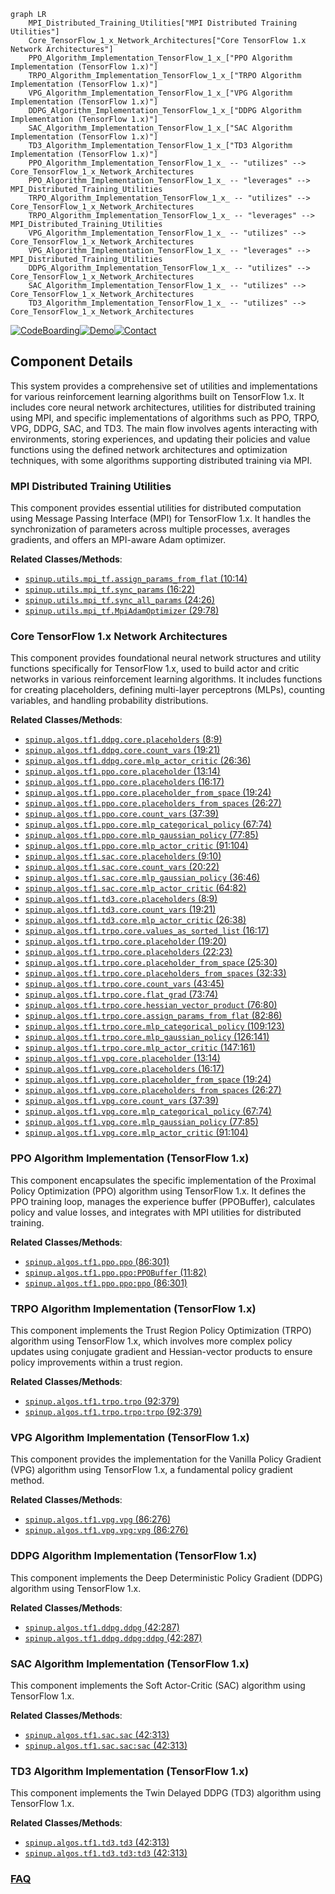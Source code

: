 ```mermaid
graph LR
    MPI_Distributed_Training_Utilities["MPI Distributed Training Utilities"]
    Core_TensorFlow_1_x_Network_Architectures["Core TensorFlow 1.x Network Architectures"]
    PPO_Algorithm_Implementation_TensorFlow_1_x_["PPO Algorithm Implementation (TensorFlow 1.x)"]
    TRPO_Algorithm_Implementation_TensorFlow_1_x_["TRPO Algorithm Implementation (TensorFlow 1.x)"]
    VPG_Algorithm_Implementation_TensorFlow_1_x_["VPG Algorithm Implementation (TensorFlow 1.x)"]
    DDPG_Algorithm_Implementation_TensorFlow_1_x_["DDPG Algorithm Implementation (TensorFlow 1.x)"]
    SAC_Algorithm_Implementation_TensorFlow_1_x_["SAC Algorithm Implementation (TensorFlow 1.x)"]
    TD3_Algorithm_Implementation_TensorFlow_1_x_["TD3 Algorithm Implementation (TensorFlow 1.x)"]
    PPO_Algorithm_Implementation_TensorFlow_1_x_ -- "utilizes" --> Core_TensorFlow_1_x_Network_Architectures
    PPO_Algorithm_Implementation_TensorFlow_1_x_ -- "leverages" --> MPI_Distributed_Training_Utilities
    TRPO_Algorithm_Implementation_TensorFlow_1_x_ -- "utilizes" --> Core_TensorFlow_1_x_Network_Architectures
    TRPO_Algorithm_Implementation_TensorFlow_1_x_ -- "leverages" --> MPI_Distributed_Training_Utilities
    VPG_Algorithm_Implementation_TensorFlow_1_x_ -- "utilizes" --> Core_TensorFlow_1_x_Network_Architectures
    VPG_Algorithm_Implementation_TensorFlow_1_x_ -- "leverages" --> MPI_Distributed_Training_Utilities
    DDPG_Algorithm_Implementation_TensorFlow_1_x_ -- "utilizes" --> Core_TensorFlow_1_x_Network_Architectures
    SAC_Algorithm_Implementation_TensorFlow_1_x_ -- "utilizes" --> Core_TensorFlow_1_x_Network_Architectures
    TD3_Algorithm_Implementation_TensorFlow_1_x_ -- "utilizes" --> Core_TensorFlow_1_x_Network_Architectures
```
[![CodeBoarding](https://img.shields.io/badge/Generated%20by-CodeBoarding-9cf?style=flat-square)](https://github.com/CodeBoarding/CodeBoarding)[![Demo](https://img.shields.io/badge/Try%20our-Demo-blue?style=flat-square)](https://www.codeboarding.org/demo)[![Contact](https://img.shields.io/badge/Contact%20us%20-%20contact@codeboarding.org-lightgrey?style=flat-square)](mailto:contact@codeboarding.org)

## Component Details

This system provides a comprehensive set of utilities and implementations for various reinforcement learning algorithms built on TensorFlow 1.x. It includes core neural network architectures, utilities for distributed training using MPI, and specific implementations of algorithms such as PPO, TRPO, VPG, DDPG, SAC, and TD3. The main flow involves agents interacting with environments, storing experiences, and updating their policies and value functions using the defined network architectures and optimization techniques, with some algorithms supporting distributed training via MPI.

### MPI Distributed Training Utilities
This component provides essential utilities for distributed computation using Message Passing Interface (MPI) for TensorFlow 1.x. It handles the synchronization of parameters across multiple processes, averages gradients, and offers an MPI-aware Adam optimizer.


**Related Classes/Methods**:

- <a href="https://github.com/openai/spinningup/blob/master/spinup/utils/mpi_tf.py#L10-L14" target="_blank" rel="noopener noreferrer">`spinup.utils.mpi_tf.assign_params_from_flat` (10:14)</a>
- <a href="https://github.com/openai/spinningup/blob/master/spinup/utils/mpi_tf.py#L16-L22" target="_blank" rel="noopener noreferrer">`spinup.utils.mpi_tf.sync_params` (16:22)</a>
- <a href="https://github.com/openai/spinningup/blob/master/spinup/utils/mpi_tf.py#L24-L26" target="_blank" rel="noopener noreferrer">`spinup.utils.mpi_tf.sync_all_params` (24:26)</a>
- <a href="https://github.com/openai/spinningup/blob/master/spinup/utils/mpi_tf.py#L29-L78" target="_blank" rel="noopener noreferrer">`spinup.utils.mpi_tf.MpiAdamOptimizer` (29:78)</a>


### Core TensorFlow 1.x Network Architectures
This component provides foundational neural network structures and utility functions specifically for TensorFlow 1.x, used to build actor and critic networks in various reinforcement learning algorithms. It includes functions for creating placeholders, defining multi-layer perceptrons (MLPs), counting variables, and handling probability distributions.


**Related Classes/Methods**:

- <a href="https://github.com/openai/spinningup/blob/master/spinup/algos/tf1/ddpg/core.py#L8-L9" target="_blank" rel="noopener noreferrer">`spinup.algos.tf1.ddpg.core.placeholders` (8:9)</a>
- <a href="https://github.com/openai/spinningup/blob/master/spinup/algos/tf1/ddpg/core.py#L19-L21" target="_blank" rel="noopener noreferrer">`spinup.algos.tf1.ddpg.core.count_vars` (19:21)</a>
- <a href="https://github.com/openai/spinningup/blob/master/spinup/algos/tf1/ddpg/core.py#L26-L36" target="_blank" rel="noopener noreferrer">`spinup.algos.tf1.ddpg.core.mlp_actor_critic` (26:36)</a>
- <a href="https://github.com/openai/spinningup/blob/master/spinup/algos/tf1/ppo/core.py#L13-L14" target="_blank" rel="noopener noreferrer">`spinup.algos.tf1.ppo.core.placeholder` (13:14)</a>
- <a href="https://github.com/openai/spinningup/blob/master/spinup/algos/tf1/ppo/core.py#L16-L17" target="_blank" rel="noopener noreferrer">`spinup.algos.tf1.ppo.core.placeholders` (16:17)</a>
- <a href="https://github.com/openai/spinningup/blob/master/spinup/algos/tf1/ppo/core.py#L19-L24" target="_blank" rel="noopener noreferrer">`spinup.algos.tf1.ppo.core.placeholder_from_space` (19:24)</a>
- <a href="https://github.com/openai/spinningup/blob/master/spinup/algos/tf1/ppo/core.py#L26-L27" target="_blank" rel="noopener noreferrer">`spinup.algos.tf1.ppo.core.placeholders_from_spaces` (26:27)</a>
- <a href="https://github.com/openai/spinningup/blob/master/spinup/algos/tf1/ppo/core.py#L37-L39" target="_blank" rel="noopener noreferrer">`spinup.algos.tf1.ppo.core.count_vars` (37:39)</a>
- <a href="https://github.com/openai/spinningup/blob/master/spinup/algos/tf1/ppo/core.py#L67-L74" target="_blank" rel="noopener noreferrer">`spinup.algos.tf1.ppo.core.mlp_categorical_policy` (67:74)</a>
- <a href="https://github.com/openai/spinningup/blob/master/spinup/algos/tf1/ppo/core.py#L77-L85" target="_blank" rel="noopener noreferrer">`spinup.algos.tf1.ppo.core.mlp_gaussian_policy` (77:85)</a>
- <a href="https://github.com/openai/spinningup/blob/master/spinup/algos/tf1/ppo/core.py#L91-L104" target="_blank" rel="noopener noreferrer">`spinup.algos.tf1.ppo.core.mlp_actor_critic` (91:104)</a>
- <a href="https://github.com/openai/spinningup/blob/master/spinup/algos/tf1/sac/core.py#L9-L10" target="_blank" rel="noopener noreferrer">`spinup.algos.tf1.sac.core.placeholders` (9:10)</a>
- <a href="https://github.com/openai/spinningup/blob/master/spinup/algos/tf1/sac/core.py#L20-L22" target="_blank" rel="noopener noreferrer">`spinup.algos.tf1.sac.core.count_vars` (20:22)</a>
- <a href="https://github.com/openai/spinningup/blob/master/spinup/algos/tf1/sac/core.py#L36-L46" target="_blank" rel="noopener noreferrer">`spinup.algos.tf1.sac.core.mlp_gaussian_policy` (36:46)</a>
- <a href="https://github.com/openai/spinningup/blob/master/spinup/algos/tf1/sac/core.py#L64-L82" target="_blank" rel="noopener noreferrer">`spinup.algos.tf1.sac.core.mlp_actor_critic` (64:82)</a>
- <a href="https://github.com/openai/spinningup/blob/master/spinup/algos/tf1/td3/core.py#L8-L9" target="_blank" rel="noopener noreferrer">`spinup.algos.tf1.td3.core.placeholders` (8:9)</a>
- <a href="https://github.com/openai/spinningup/blob/master/spinup/algos/tf1/td3/core.py#L19-L21" target="_blank" rel="noopener noreferrer">`spinup.algos.tf1.td3.core.count_vars` (19:21)</a>
- <a href="https://github.com/openai/spinningup/blob/master/spinup/algos/tf1/td3/core.py#L26-L38" target="_blank" rel="noopener noreferrer">`spinup.algos.tf1.td3.core.mlp_actor_critic` (26:38)</a>
- <a href="https://github.com/openai/spinningup/blob/master/spinup/algos/tf1/trpo/core.py#L16-L17" target="_blank" rel="noopener noreferrer">`spinup.algos.tf1.trpo.core.values_as_sorted_list` (16:17)</a>
- <a href="https://github.com/openai/spinningup/blob/master/spinup/algos/tf1/trpo/core.py#L19-L20" target="_blank" rel="noopener noreferrer">`spinup.algos.tf1.trpo.core.placeholder` (19:20)</a>
- <a href="https://github.com/openai/spinningup/blob/master/spinup/algos/tf1/trpo/core.py#L22-L23" target="_blank" rel="noopener noreferrer">`spinup.algos.tf1.trpo.core.placeholders` (22:23)</a>
- <a href="https://github.com/openai/spinningup/blob/master/spinup/algos/tf1/trpo/core.py#L25-L30" target="_blank" rel="noopener noreferrer">`spinup.algos.tf1.trpo.core.placeholder_from_space` (25:30)</a>
- <a href="https://github.com/openai/spinningup/blob/master/spinup/algos/tf1/trpo/core.py#L32-L33" target="_blank" rel="noopener noreferrer">`spinup.algos.tf1.trpo.core.placeholders_from_spaces` (32:33)</a>
- <a href="https://github.com/openai/spinningup/blob/master/spinup/algos/tf1/trpo/core.py#L43-L45" target="_blank" rel="noopener noreferrer">`spinup.algos.tf1.trpo.core.count_vars` (43:45)</a>
- <a href="https://github.com/openai/spinningup/blob/master/spinup/algos/tf1/trpo/core.py#L73-L74" target="_blank" rel="noopener noreferrer">`spinup.algos.tf1.trpo.core.flat_grad` (73:74)</a>
- <a href="https://github.com/openai/spinningup/blob/master/spinup/algos/tf1/trpo/core.py#L76-L80" target="_blank" rel="noopener noreferrer">`spinup.algos.tf1.trpo.core.hessian_vector_product` (76:80)</a>
- <a href="https://github.com/openai/spinningup/blob/master/spinup/algos/tf1/trpo/core.py#L82-L86" target="_blank" rel="noopener noreferrer">`spinup.algos.tf1.trpo.core.assign_params_from_flat` (82:86)</a>
- <a href="https://github.com/openai/spinningup/blob/master/spinup/algos/tf1/trpo/core.py#L109-L123" target="_blank" rel="noopener noreferrer">`spinup.algos.tf1.trpo.core.mlp_categorical_policy` (109:123)</a>
- <a href="https://github.com/openai/spinningup/blob/master/spinup/algos/tf1/trpo/core.py#L126-L141" target="_blank" rel="noopener noreferrer">`spinup.algos.tf1.trpo.core.mlp_gaussian_policy` (126:141)</a>
- <a href="https://github.com/openai/spinningup/blob/master/spinup/algos/tf1/trpo/core.py#L147-L161" target="_blank" rel="noopener noreferrer">`spinup.algos.tf1.trpo.core.mlp_actor_critic` (147:161)</a>
- <a href="https://github.com/openai/spinningup/blob/master/spinup/algos/tf1/vpg/core.py#L13-L14" target="_blank" rel="noopener noreferrer">`spinup.algos.tf1.vpg.core.placeholder` (13:14)</a>
- <a href="https://github.com/openai/spinningup/blob/master/spinup/algos/tf1/vpg/core.py#L16-L17" target="_blank" rel="noopener noreferrer">`spinup.algos.tf1.vpg.core.placeholders` (16:17)</a>
- <a href="https://github.com/openai/spinningup/blob/master/spinup/algos/tf1/vpg/core.py#L19-L24" target="_blank" rel="noopener noreferrer">`spinup.algos.tf1.vpg.core.placeholder_from_space` (19:24)</a>
- <a href="https://github.com/openai/spinningup/blob/master/spinup/algos/tf1/vpg/core.py#L26-L27" target="_blank" rel="noopener noreferrer">`spinup.algos.tf1.vpg.core.placeholders_from_spaces` (26:27)</a>
- <a href="https://github.com/openai/spinningup/blob/master/spinup/algos/tf1/vpg/core.py#L37-L39" target="_blank" rel="noopener noreferrer">`spinup.algos.tf1.vpg.core.count_vars` (37:39)</a>
- <a href="https://github.com/openai/spinningup/blob/master/spinup/algos/tf1/vpg/core.py#L67-L74" target="_blank" rel="noopener noreferrer">`spinup.algos.tf1.vpg.core.mlp_categorical_policy` (67:74)</a>
- <a href="https://github.com/openai/spinningup/blob/master/spinup/algos/tf1/vpg/core.py#L77-L85" target="_blank" rel="noopener noreferrer">`spinup.algos.tf1.vpg.core.mlp_gaussian_policy` (77:85)</a>
- <a href="https://github.com/openai/spinningup/blob/master/spinup/algos/tf1/vpg/core.py#L91-L104" target="_blank" rel="noopener noreferrer">`spinup.algos.tf1.vpg.core.mlp_actor_critic` (91:104)</a>


### PPO Algorithm Implementation (TensorFlow 1.x)
This component encapsulates the specific implementation of the Proximal Policy Optimization (PPO) algorithm using TensorFlow 1.x. It defines the PPO training loop, manages the experience buffer (PPOBuffer), calculates policy and value losses, and integrates with MPI utilities for distributed training.


**Related Classes/Methods**:

- <a href="https://github.com/openai/spinningup/blob/master/spinup/algos/tf1/ppo/ppo.py#L86-L301" target="_blank" rel="noopener noreferrer">`spinup.algos.tf1.ppo.ppo` (86:301)</a>
- <a href="https://github.com/openai/spinningup/blob/master/spinup/algos/tf1/ppo/ppo.py#L11-L82" target="_blank" rel="noopener noreferrer">`spinup.algos.tf1.ppo.ppo:PPOBuffer` (11:82)</a>
- <a href="https://github.com/openai/spinningup/blob/master/spinup/algos/tf1/ppo/ppo.py#L86-L301" target="_blank" rel="noopener noreferrer">`spinup.algos.tf1.ppo.ppo:ppo` (86:301)</a>


### TRPO Algorithm Implementation (TensorFlow 1.x)
This component implements the Trust Region Policy Optimization (TRPO) algorithm using TensorFlow 1.x, which involves more complex policy updates using conjugate gradient and Hessian-vector products to ensure policy improvements within a trust region.


**Related Classes/Methods**:

- <a href="https://github.com/openai/spinningup/blob/master/spinup/algos/tf1/trpo/trpo.py#L92-L379" target="_blank" rel="noopener noreferrer">`spinup.algos.tf1.trpo.trpo` (92:379)</a>
- <a href="https://github.com/openai/spinningup/blob/master/spinup/algos/tf1/trpo/trpo.py#L92-L379" target="_blank" rel="noopener noreferrer">`spinup.algos.tf1.trpo.trpo:trpo` (92:379)</a>


### VPG Algorithm Implementation (TensorFlow 1.x)
This component provides the implementation for the Vanilla Policy Gradient (VPG) algorithm using TensorFlow 1.x, a fundamental policy gradient method.


**Related Classes/Methods**:

- <a href="https://github.com/openai/spinningup/blob/master/spinup/algos/tf1/vpg/vpg.py#L86-L276" target="_blank" rel="noopener noreferrer">`spinup.algos.tf1.vpg.vpg` (86:276)</a>
- <a href="https://github.com/openai/spinningup/blob/master/spinup/algos/tf1/vpg/vpg.py#L86-L276" target="_blank" rel="noopener noreferrer">`spinup.algos.tf1.vpg.vpg:vpg` (86:276)</a>


### DDPG Algorithm Implementation (TensorFlow 1.x)
This component implements the Deep Deterministic Policy Gradient (DDPG) algorithm using TensorFlow 1.x.


**Related Classes/Methods**:

- <a href="https://github.com/openai/spinningup/blob/master/spinup/algos/tf1/ddpg/ddpg.py#L42-L287" target="_blank" rel="noopener noreferrer">`spinup.algos.tf1.ddpg.ddpg` (42:287)</a>
- <a href="https://github.com/openai/spinningup/blob/master/spinup/algos/tf1/ddpg/ddpg.py#L42-L287" target="_blank" rel="noopener noreferrer">`spinup.algos.tf1.ddpg.ddpg:ddpg` (42:287)</a>


### SAC Algorithm Implementation (TensorFlow 1.x)
This component implements the Soft Actor-Critic (SAC) algorithm using TensorFlow 1.x.


**Related Classes/Methods**:

- <a href="https://github.com/openai/spinningup/blob/master/spinup/algos/tf1/sac/sac.py#L42-L313" target="_blank" rel="noopener noreferrer">`spinup.algos.tf1.sac.sac` (42:313)</a>
- <a href="https://github.com/openai/spinningup/blob/master/spinup/algos/tf1/sac/sac.py#L42-L313" target="_blank" rel="noopener noreferrer">`spinup.algos.tf1.sac.sac:sac` (42:313)</a>


### TD3 Algorithm Implementation (TensorFlow 1.x)
This component implements the Twin Delayed DDPG (TD3) algorithm using TensorFlow 1.x.


**Related Classes/Methods**:

- <a href="https://github.com/openai/spinningup/blob/master/spinup/algos/tf1/td3/td3.py#L42-L313" target="_blank" rel="noopener noreferrer">`spinup.algos.tf1.td3.td3` (42:313)</a>
- <a href="https://github.com/openai/spinningup/blob/master/spinup/algos/tf1/td3/td3.py#L42-L313" target="_blank" rel="noopener noreferrer">`spinup.algos.tf1.td3.td3:td3` (42:313)</a>




### [FAQ](https://github.com/CodeBoarding/GeneratedOnBoardings/tree/main?tab=readme-ov-file#faq)